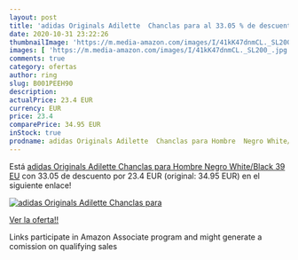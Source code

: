 ```yaml
---
layout: post
title: 'adidas Originals Adilette  Chanclas para al 33.05 % de descuento'
date: 2020-10-31 23:22:26
thumbnailImage: 'https://m.media-amazon.com/images/I/41kK47dnmCL._SL200_.jpg'
images: [ 'https://m.media-amazon.com/images/I/41kK47dnmCL._SL200_.jpg' ]
comments: true
category: ofertas
author: ring
slug: B001PEEH90
description:
actualPrice: 23.4 EUR
currency: EUR
price: 23.4
comparePrice: 34.95 EUR
inStock: true
prodname: adidas Originals Adilette  Chanclas para Hombre  Negro White/Black  39 EU
---
```


Está [adidas Originals Adilette  Chanclas para Hombre  Negro White/Black  39 EU](https://www.amazon.es/dp/B001PEEH90/?tag=tolees-21) con 33.05 de descuento por 23.4 EUR (original: 34.95 EUR) en el siguiente enlace!

[![adidas Originals Adilette  Chanclas para](https://m.media-amazon.com/images/I/41kK47dnmCL._SL200_.jpg)](https://www.amazon.es/dp/B001PEEH90/?tag=tolees-21)

[Ver la oferta!!](https://www.amazon.es/dp/B001PEEH90/?tag=tolees-21)

Links participate in Amazon Associate program and might generate a comission on qualifying sales


